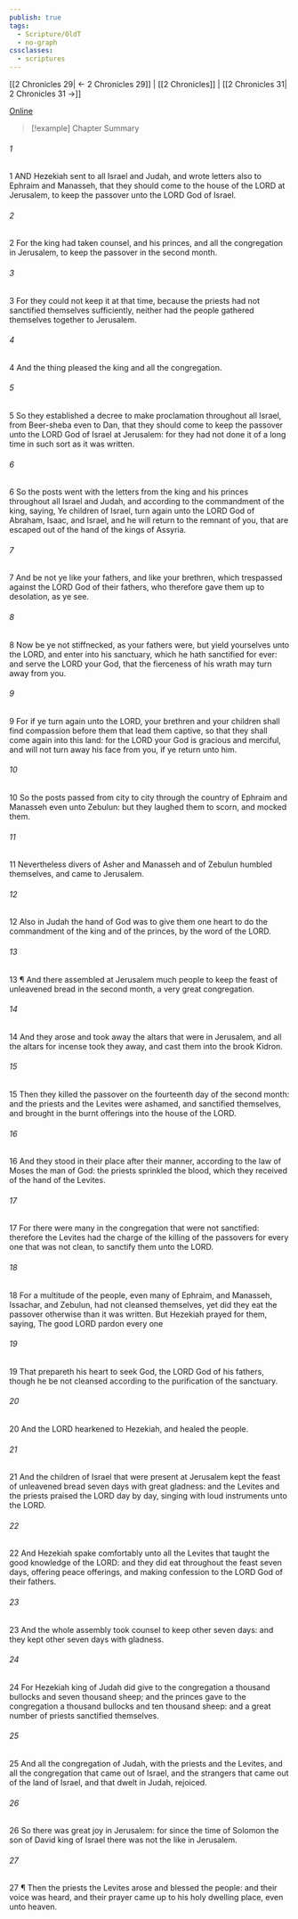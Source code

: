 ```yaml
---
publish: true
tags:
  - Scripture/OldT
  - no-graph
cssclasses:
  - scriptures
---
```

[[2 Chronicles 29| ← 2 Chronicles 29]] | [[2 Chronicles]] | [[2 Chronicles 31| 2 Chronicles 31 →]]

[Online](https://churchofjesuschrist.org/study/scriptures/ot/2-chr/30?lang=eng)

>[!example] Chapter Summary
>
###### 1
1 AND Hezekiah sent to all Israel and Judah, and wrote letters also to Ephraim and Manasseh, that they should come to the house of the LORD at Jerusalem, to keep the passover unto the LORD God of Israel.
###### 2
2 For the king had taken counsel, and his princes, and all the congregation in Jerusalem, to keep the passover in the second month.
###### 3
3 For they could not keep it at that time, because the priests had not sanctified themselves sufficiently, neither had the people gathered themselves together to Jerusalem.
###### 4
4 And the thing pleased the king and all the congregation.
###### 5
5 So they established a decree to make proclamation throughout all Israel, from Beer-sheba even to Dan, that they should come to keep the passover unto the LORD God of Israel at Jerusalem: for they had not done it of a long time in such sort as it was written.
###### 6
6 So the posts went with the letters from the king and his princes throughout all Israel and Judah, and according to the commandment of the king, saying, Ye children of Israel, turn again unto the LORD God of Abraham, Isaac, and Israel, and he will return to the remnant of you, that are escaped out of the hand of the kings of Assyria.
###### 7
7 And be not ye like your fathers, and like your brethren, which trespassed against the LORD God of their fathers, who therefore gave them up to desolation, as ye see.
###### 8
8 Now be ye not stiffnecked, as your fathers were, but yield yourselves unto the LORD, and enter into his sanctuary, which he hath sanctified for ever: and serve the LORD your God, that the fierceness of his wrath may turn away from you.
###### 9
9 For if ye turn again unto the LORD, your brethren and your children shall find compassion before them that lead them captive, so that they shall come again into this land: for the LORD your God is gracious and merciful, and will not turn away his face from you, if ye return unto him.
###### 10
10 So the posts passed from city to city through the country of Ephraim and Manasseh even unto Zebulun: but they laughed them to scorn, and mocked them.
###### 11
11 Nevertheless divers of Asher and Manasseh and of Zebulun humbled themselves, and came to Jerusalem.
###### 12
12 Also in Judah the hand of God was to give them one heart to do the commandment of the king and of the princes, by the word of the LORD.
###### 13
13 ¶ And there assembled at Jerusalem much people to keep the feast of unleavened bread in the second month, a very great congregation.
###### 14
14 And they arose and took away the altars that were in Jerusalem, and all the altars for incense took they away, and cast them into the brook Kidron.
###### 15
15 Then they killed the passover on the fourteenth day of the second month: and the priests and the Levites were ashamed, and sanctified themselves, and brought in the burnt offerings into the house of the LORD.
###### 16
16 And they stood in their place after their manner, according to the law of Moses the man of God: the priests sprinkled the blood, which they received of the hand of the Levites.
###### 17
17 For there were many in the congregation that were not sanctified: therefore the Levites had the charge of the killing of the passovers for every one that was not clean, to sanctify them unto the LORD.
###### 18
18 For a multitude of the people, even many of Ephraim, and Manasseh, Issachar, and Zebulun, had not cleansed themselves, yet did they eat the passover otherwise than it was written.  But Hezekiah prayed for them, saying, The good LORD pardon every one
###### 19
19 That prepareth his heart to seek God, the LORD God of his fathers, though he be not cleansed according to the purification of the sanctuary.
###### 20
20 And the LORD hearkened to Hezekiah, and healed the people.
###### 21
21 And the children of Israel that were present at Jerusalem kept the feast of unleavened bread seven days with great gladness: and the Levites and the priests praised the LORD day by day, singing with loud instruments unto the LORD.
###### 22
22 And Hezekiah spake comfortably unto all the Levites that taught the good knowledge of the LORD: and they did eat throughout the feast seven days, offering peace offerings, and making confession to the LORD God of their fathers.
###### 23
23 And the whole assembly took counsel to keep other seven days: and they kept other seven days with gladness.
###### 24
24 For Hezekiah king of Judah did give to the congregation a thousand bullocks and seven thousand sheep; and the princes gave to the congregation a thousand bullocks and ten thousand sheep: and a great number of priests sanctified themselves.
###### 25
25 And all the congregation of Judah, with the priests and the Levites, and all the congregation that came out of Israel, and the strangers that came out of the land of Israel, and that dwelt in Judah, rejoiced.
###### 26
26 So there was great joy in Jerusalem: for since the time of Solomon the son of David king of Israel there was not the like in Jerusalem.
###### 27
27 ¶ Then the priests the Levites arose and blessed the people: and their voice was heard, and their prayer came up to his holy dwelling place, even unto heaven.



